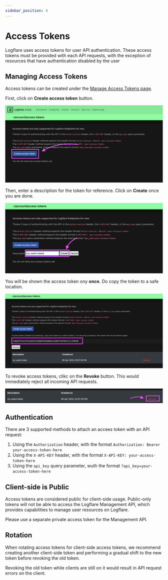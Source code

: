 ```yaml
---
sidebar_position: 4
---
```


# Access Tokens

Logflare uses access tokens for user API authentication. These access tokens must be provided with each API requests, with the exception of resources that have authentication disabled by the user

## Managing Access Tokens

Access tokens can be created under the [Manage Access Tokens page](https://logflare.app/account/access-tokens).

First, click on **Create access token** button.

![Click on the Create access token button](./create-access-token-button.png)

Then, enter a description for the token for reference. Click on **Create** once you are done.

![Enter a description](./create-description.png)

You will be shown the access token ony **once**. Do copy the token to a safe location.

![Example token](./create-success.png)

To revoke access tokens, clikc on the **Revoke** button. This would immediately reject all incoming API requests.

![Revoke token](./revoke.png)

## Authentication

There are 3 supported methods to attach an accees token with an API request:

1. Using the `Authorization` header, with the format `Authorization: Bearer your-access-token-here`
2. Using the `X-API-KEY` header, with the format `X-API-KEY: your-access-token-here`
3. Using the `api_key` query parameter, wuth the format `?api_key=your-access-token-here`

## Client-side is Public

Access tokens are considered public for client-side usage. Public-only tokens will not be able to access the Logflare Management API, which provides capabilities to manage user resources on Logflare.

Please use a separate private access token for the Management API.

## Rotation

When rotating access tokens for client-side access tokens, we recommend creating another client-side token and performing a gradual shift to the new token before revoking the old token.

Revoking the old token while clients are still on it would result in API request errors on the client.
